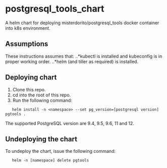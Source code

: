 # postgresql_tools_chart
A helm chart for deploying misterdorito/postgresql_tools docker container into k8s environment.

## Assumptions
These instructions assumes that:
..*kubectl is installed and kubeconfig is in proper working order.
..*helm (and tiller as required) is installed.

## Deploying chart
1. Clone this repo.
2. cd into the root of this repo.
3. Run the following command:
```
   helm install -n <namespace> --set pg_version=[postgresql version] pgtools .
```
The supported PostgreSQL version are 9.4, 9.5, 9.6, 11 and 12.

## Undeploying the chart
To undeploy the chart, issue the following command:
```
   helm -n [namespace] delete pgtools
```

